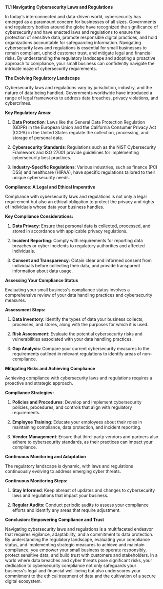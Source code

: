 **11.1 Navigating Cybersecurity Laws and Regulations**

In today's interconnected and data-driven world, cybersecurity has emerged as a paramount concern for businesses of all sizes. Governments and regulatory bodies around the globe have recognized the significance of cybersecurity and have enacted laws and regulations to ensure the protection of sensitive data, promote responsible digital practices, and hold organizations accountable for safeguarding information. Navigating cybersecurity laws and regulations is essential for small businesses to remain compliant, uphold customer trust, and mitigate legal and financial risks. By understanding the regulatory landscape and adopting a proactive approach to compliance, your small business can confidently navigate the intricate maze of cybersecurity requirements.

**The Evolving Regulatory Landscape**

Cybersecurity laws and regulations vary by jurisdiction, industry, and the nature of data being handled. Governments worldwide have introduced a range of legal frameworks to address data breaches, privacy violations, and cybercrimes.

**Key Regulatory Areas:**

1. **Data Protection**: Laws like the General Data Protection Regulation (GDPR) in the European Union and the California Consumer Privacy Act (CCPA) in the United States regulate the collection, processing, and storage of personal data.

2. **Cybersecurity Standards**: Regulations such as the NIST Cybersecurity Framework and ISO 27001 provide guidelines for implementing cybersecurity best practices.

3. **Industry-Specific Regulations**: Various industries, such as finance (PCI DSS) and healthcare (HIPAA), have specific regulations tailored to their unique cybersecurity needs.

**Compliance: A Legal and Ethical Imperative**

Compliance with cybersecurity laws and regulations is not only a legal requirement but also an ethical obligation to protect the privacy and rights of individuals whose data your business handles.

**Key Compliance Considerations:**

1. **Data Privacy**: Ensure that personal data is collected, processed, and stored in accordance with applicable privacy regulations.

2. **Incident Reporting**: Comply with requirements for reporting data breaches or cyber incidents to regulatory authorities and affected individuals.

3. **Consent and Transparency**: Obtain clear and informed consent from individuals before collecting their data, and provide transparent information about data usage.

**Assessing Your Compliance Status**

Evaluating your small business's compliance status involves a comprehensive review of your data handling practices and cybersecurity measures.

**Assessment Steps:**

1. **Data Inventory**: Identify the types of data your business collects, processes, and stores, along with the purposes for which it is used.

2. **Risk Assessment**: Evaluate the potential cybersecurity risks and vulnerabilities associated with your data handling practices.

3. **Gap Analysis**: Compare your current cybersecurity measures to the requirements outlined in relevant regulations to identify areas of non-compliance.

**Mitigating Risks and Achieving Compliance**

Achieving compliance with cybersecurity laws and regulations requires a proactive and strategic approach.

**Compliance Strategies:**

1. **Policies and Procedures**: Develop and implement cybersecurity policies, procedures, and controls that align with regulatory requirements.

2. **Employee Training**: Educate your employees about their roles in maintaining compliance, data protection, and incident reporting.

3. **Vendor Management**: Ensure that third-party vendors and partners also adhere to cybersecurity standards, as their practices can impact your compliance.

**Continuous Monitoring and Adaptation**

The regulatory landscape is dynamic, with laws and regulations continuously evolving to address emerging cyber threats.

**Continuous Monitoring Steps:**

1. **Stay Informed**: Keep abreast of updates and changes to cybersecurity laws and regulations that impact your business.

2. **Regular Audits**: Conduct periodic audits to assess your compliance efforts and identify any areas that require adjustment.

**Conclusion: Empowering Compliance and Trust**

Navigating cybersecurity laws and regulations is a multifaceted endeavor that requires vigilance, adaptability, and a commitment to data protection. By understanding the regulatory landscape, evaluating your compliance status, and implementing strategic measures to achieve and maintain compliance, you empower your small business to operate responsibly, protect sensitive data, and build trust with customers and stakeholders. In a world where data breaches and cyber threats pose significant risks, your dedication to cybersecurity compliance not only safeguards your business's legal and financial well-being but also underscores your commitment to the ethical treatment of data and the cultivation of a secure digital ecosystem.